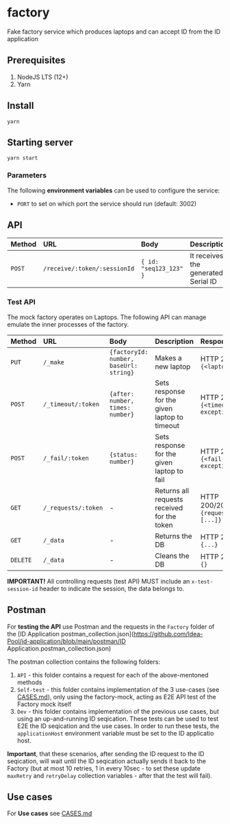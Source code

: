 # factory

Fake factory service which produces laptops and can accept ID from the ID application

## Prerequisites

1. NodeJS LTS (12+)
1. Yarn

## Install

```console
yarn
```

## Starting server

```console
yarn start
```

### Parameters

The following **environment variables** can be used to configure the service:

* `PORT` to set on which port the service should run (default: 3002)

## API

| Method | URL                          | Body                    | Description                         | Response         |
|:-------|:-----------------------------|:------------------------|:------------------------------------|:-----------------|
| `POST` | `/receive/:token/:sessionId` | `{ id: "seq123_123" }` | It receives the generated Serial ID | HTTP 200, `{id}` |

### Test API

The mock factory operates on Laptops. The following API can manage emulate the inner processes of the factory.

| Method   | URL                 | Body                                   | Description                                   | Response                          |
|:---------|:--------------------|:---------------------------------------|:----------------------------------------------|:----------------------------------|
| `PUT`    | `/_make`            | `{factoryId: number, baseUrl: string}` | Makes a new laptop                            | HTTP 201, `{<laptop>}`            |
| `POST`   | `/_timeout/:token`  | `{after: number, times: number}`       | Sets response for the given laptop to timeout | HTTP 201, `{<timeout-exception>}` |
| `POST`   | `/_fail/:token`     | `{status: number}`                     | Sets response for the given laptop to fail    | HTTP 201, `{<fail-exception>}`    |
| `GET`    | `/_requests/:token` | -                                      | Returns all requests received for the token   | HTTP 200/204, `{requests: [...]}` |
| `GET`    | `/_data`            | -                                      | Returns the DB                                | HTTP 200, `{...}`                 |
| `DELETE` | `/_data`            | -                                      | Cleans the DB                                 | HTTP 200, `{}`                    |

**IMPORTANT!** All controlling requests (test API) MUST include an `x-test-session-id` header to indicate the session, the data belongs to.

## Postman

For **testing the API** use Postman and the requests in the `Factory` folder of the [ID Application postman_collection.json](https://github.com/Idea-Pool/id-application/blob/main/postman/ID Application.postman_collection.json)

The postman collection contains the following folders:
1. `API` - this folder contains a request for each of the above-mentoned methods
1. `Self-test` - this folder contains implementation of the 3 use-cases (see [CASES.md](https://github.com/Idea-Pool/id-application/blob/main/factory/CASES.md)), only using the factory-mock, acting as E2E API test of the Factory mock itself
1. `Dev` - this folder contains implementation of the previous use cases, but using an up-and-running ID seqication. These tests can be used to test E2E the ID seqication and the use cases. In order to run these tests, the `applicationHost` environment variable must be set to the ID applicatio host.

**Important**, that these scenarios, after sending the ID request to the ID seqication, will wait until the ID seqication actually sends it back to the Factory (but at most 10 retries, 1 in every 10sec - to set these update `maxRetry` and `retryDelay` collection variables - after that the test will fail).

## Use cases

For **Use cases** see [CASES.md](https://github.com/Idea-Pool/id-application/blob/main/factory/CASES.md)